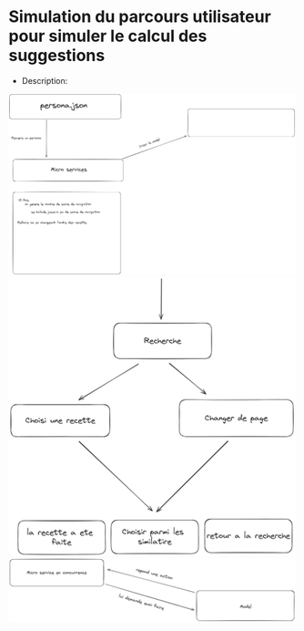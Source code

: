 # Simulation du parcours utilisateur pour simuler le calcul des suggestions

- Description: 


![Infrastructure global](infra_global.png)
![Iteration simple](iteration_simple.png)
![Protocol interaction services model](protocol_interaction_services_model.png)
